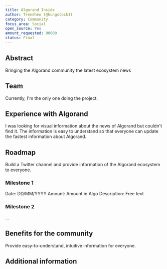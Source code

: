 ```yaml
---
title: Algorand Inside
author: Trendheo (@hungstock1)
category: Community
focus_area: Social
open_source: Yes
amount_requested: 90000
status: Final
---
```


## Abstract
Bringing the Algorand community the latest ecosystem news

## Team
Currently, I'm the only one doing the project.

## Experience with Algorand
I was looking for visual information about the news of Algorand but couldn't find it. 
The information is easy to understand so that everyone can update the fastest information about Algorand.

## Roadmap
Build a Twitter channel and provide information of the Algorand ecosystem to everyone.


### Milestone 1
Date: DD/MM/YYYY
Amount: Amount in Algo
Description: Free text

### Milestone 2 
...


## Benefits for the community
Provide easy-to-understand, intuitive information for everyone.

## Additional information
